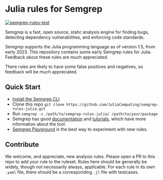 # Julia rules for Semgrep

[![semgrep-rules-test](https://github.com/JuliaComputing/semgrep-rules-julia/actions/workflows/semgrep-rules-test.yml/badge.svg)](https://github.com/JuliaComputing/semgrep-rules-julia/actions/workflows/semgrep-rules-test.yml)

Semgrep is a fast, open source, static analysis engine for finding bugs, detecting dependency vulnerabilities, and enforcing code standards.

Semgrep supports the Julia programming language as of version 1.5, from early 2023. This repository contains some early Semgrep rules for Julia. Feedback about these rules are much appreciated.

There rules are likely to have some false positives and negatives, so feedback will be much appreciated.

## Quick Start

* [Install the Semgrep CLI](https://semgrep.dev/docs/getting-started/)
* Clone this repo `git clone https://github.com/JuliaComputing/semgrep-rules-julia.git`
* Run `semgrep -c /path/to/semgrep-rules-julia/ /path/to/your/package`
* Semgrep has good [documentation](https://semgrep.dev/docs/) and [tutorials](https://semgrep.dev/learn/), which have more information about the tool. 
* [Semgrep Playground](https://semgrep.dev/playground/) is the best way to experiment with new rules.

## Contribute

We welcome, and appreciate, new analysis rules. Please open a PR to this repo to add your rule to the ruleset. Rules here should be generally be widely, though not necessarily always, applicable. For each rule in its own `.yaml` file, there should be a corresponding `.jl` file with testcases.
